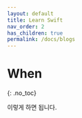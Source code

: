 ```yaml
---
layout: default
title: Learn Swift
nav_order: 2
has_children: true
permalink: /docs/blogs
---
```


# When 
{: .no_toc}

이렇게 하면 됩니다.